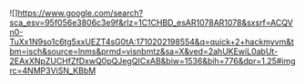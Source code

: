 ![]https://www.google.com/search?sca_esv=95f056e3806c3e9f&rlz=1C1CHBD_esAR1078AR1078&sxsrf=ACQVn0-TuXx1N9so1c6tg5xxUEZT4sG0tA:1710202198554&q=quick+2+hackmyvm&tbm=isch&source=lnms&prmd=visnbmtz&sa=X&ved=2ahUKEwiL0abUt-2EAxXNpZUCHfZfDxwQ0pQJegQICxAB&biw=1536&bih=776&dpr=1.25#imgrc=4NMP3ViSN_KBbM

